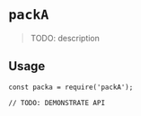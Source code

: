# `packA`

> TODO: description

## Usage

```
const packa = require('packA');

// TODO: DEMONSTRATE API
```
